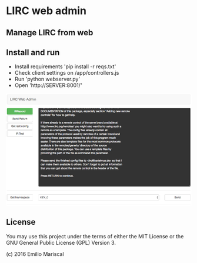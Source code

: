 # LIRC web admin

## Manage LIRC from web

## Install and run

* Install requirements 'pip install -r reqs.txt'
* Check client settings on /app/controllers.js
* Run 'python webserver.py'
* Open 'http://SERVER:8001/'

![Screenshot](https://raw.githubusercontent.com/emi420/lirc-web-admin/master/screenshot.png)

## License

You may use this project under the terms of either the MIT License or the GNU General Public License (GPL) Version 3.

(c) 2016 Emilio Mariscal
